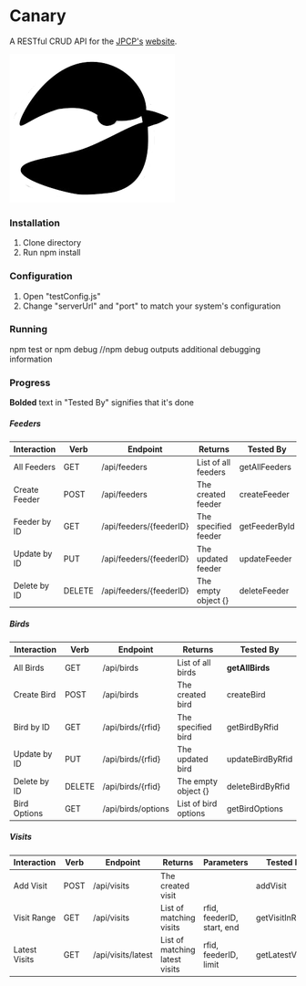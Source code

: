 # Canary
A RESTful CRUD API for the [JPCP's](https://sites.google.com/view/alecrlindsay/research/jp-chickadee-project "Project Website") [website](jpcp.nmu.edu "Research Website").

![alt text](https://github.com/jp-chickadee-project/jesting/blob/master/src/logo1.90fadfe.png "JPCP")

### Installation

1) Clone directory
2) Run npm install

### Configuration

1) Open "testConfig.js"
2) Change "serverUrl" and "port" to match your system's configuration

### Running

npm test or npm debug
//npm debug outputs additional debugging information

### Progress

**Bolded** text in "Tested By" signifies that it's done

##### Feeders


| Interaction   | Verb   | Endpoint                                                | Returns                                  | Tested By
|---------------|--------|---------------------------------------------------------|------------------------------------------|-----------------------
| All Feeders   | GET    | /api/feeders                                            | List of all feeders                      | getAllFeeders
| Create Feeder | POST   | /api/feeders                                            | The created feeder                       | createFeeder
| Feeder by ID  | GET    | /api/feeders/{feederID}                                 | The specified feeder                     | getFeederById
| Update by ID  | PUT    | /api/feeders/{feederID}                                 | The updated feeder                       | updateFeeder
| Delete by ID  | DELETE | /api/feeders/{feederID}                                 | The empty object {}                      | deleteFeeder

##### Birds

| Interaction   | Verb   | Endpoint                                                | Returns                                  | Tested By              
|---------------|--------|---------------------------------------------------------|------------------------------------------|------------------------
| All Birds     | GET    | /api/birds                                              | List of all birds                        | **getAllBirds**            
| Create Bird   | POST   | /api/birds                                              | The created bird                         | createBird             
| Bird by ID    | GET    | /api/birds/{rfid}                                       | The specified bird                       | getBirdByRfid
| Update by ID  | PUT    | /api/birds/{rfid}                                       | The updated bird                         | updateBirdByRfid
| Delete by ID  | DELETE | /api/birds/{rfid}                                       | The empty object {}                      | deleteBirdByRfid
| Bird Options  | GET    | /api/birds/options                                      | List of bird options                     | getBirdOptions

##### Visits

| Interaction   | Verb   | Endpoint           | Returns                        | Parameters                   | Tested By
|---------------|--------|--------------------|--------------------------------|------------------------------|----------------------
| Add Visit     | POST   | /api/visits        | The created visit              |                              | addVisit              
| Visit Range   | GET    | /api/visits        | List of matching visits        | rfid, feederID, start, end   | getVisitInRange      
| Latest Visits | GET    | /api/visits/latest | List of matching latest visits | rfid, feederID, limit        | getLatestVisits    
